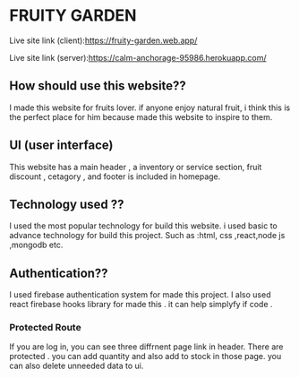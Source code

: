 # FRUITY GARDEN

 Live site link (client):https://fruity-garden.web.app/
 
 Live site link (server):https://calm-anchorage-95986.herokuapp.com/


## How should use this website??

I made this website for fruits lover. if anyone enjoy natural fruit, i think this is the perfect place for him because made this website to inspire to them.

## UI (user interface)

This website has a main header , a inventory or service section, fruit discount , cetagory , and footer is included in homepage.

## Technology used ??

I used the most popular technology for build this website. i used basic to advance technology for build this  project. Such as :html, css ,react,node js ,mongodb etc.

## Authentication??
I used firebase authentication system for made this project.  I also used react firebase hooks library for made this . it can help simplyfy if code .


### Protected Route 

If you are log in, you can see three diffrnent page link in header. There are protected . you can add quantity and also add to stock in those page. you can also delete unneeded data to ui.